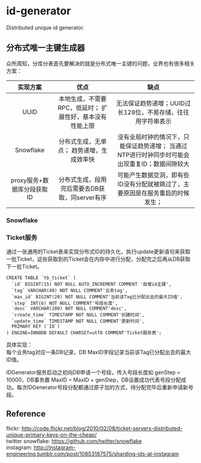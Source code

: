 # id-generator
Distributed unique id generator.

## 分布式唯一主键生成器
众所周知，分库分表首先要解决的就是分布式唯一主键的问题，业界也有很多相关方案：<br>

| 实现方案 | 优点 | 缺点 |
| :----: | :----: | :----: |
| UUID | 本地生成，不需要RPC，低延时； 扩展性好，基本没有性能上限 | 无法保证趋势递增；UUID过长128位，不易存储，往往用字符串表示 |
| Snowflake   | 分布式生成，无单点； 趋势递增，生成效率快     | 没有全局时钟的情况下，只能保证趋势递增； 当通过NTP进行时钟同步时可能会出现重复ID；数据间隙较大    |
| proxy服务+数据库分段获取ID | 分布式生成，段用完后需要去DB获取，同server有序 | 可能产生数据空洞，即有些ID没有分配就被跳过了，主要原因是在服务重启的时候发生；|

### Snowflake

### Ticket服务
通过一张通用的Ticket表来实现分布式ID的持久化，执行update更新语句来获取一批Ticket，这些获取到的Ticket会在内存中进行分配，分配完之后再从DB获取下一批Ticket。

```
CREATE TABLE `tb_ticket` (
  `id` BIGINT(15) NOT NULL AUTO_INCREMENT COMMENT '自增id主键',
  `tag` VARCHAR(40) NOT NULL COMMENT'业务tag',
  `max_id` BIGINT(20) NOT NULL COMMENT'当前该Tag已分配出去的最大ID值',
  `step` INT(6) NOT NULL COMMENT'号段长度',
  `desc` VARCHAR(200) NOT NULL COMMENT'desc',
  `create_time` TIMESTAMP NOT NULL COMMENT'创建时间',
  `update_time` TIMESTAMP NOT NULL COMMENT'更新时间',
  PRIMARY KEY (`ID`)
) ENGINE=INNODB DEFAULT CHARSET=utf8 COMMENT'Ticket服务表';
```

具体实现：<br>
每个业务tag对应一条DB记录，DB MaxID字段记录当前该Tag已分配出去的最大ID值。

IDGenerator服务启动之初向DB申请一个号段，传入号段长度如 genStep = 10000，DB事务置 MaxID = MaxID + genStep，DB设置成功代表号段分配成功。每次IDGenerator号段分配都通过原子加的方式，待分配完毕后重新申请新号段。

## Reference
flickr: http://code.flickr.net/blog/2010/02/08/ticket-servers-distributed-unique-primary-keys-on-the-cheap/<br>
twitter snowflake: https://github.com/twitter/snowflake<br>
instagram: http://instagram-engineering.tumblr.com/post/10853187575/sharding-ids-at-instagram<br>

